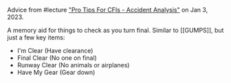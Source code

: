 Advice from #lecture ["Pro Tips For CFIs - Accident Analysis"](http://www.faasafety.gov/SPANS/event_details.aspx?eid=125966) on Jan 3, 2023.

A memory aid for things to check as you turn final. Similar to [[GUMPS]], but just a few key items:
- I'm Clear (Have clearance)
- Final Clear (No one on final)
- Runway Clear (No animals or airplanes)
- Have My Gear (Gear down)